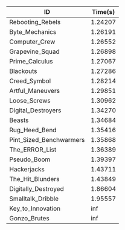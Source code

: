 |ID|Time(s)|
|-|-|
|Rebooting_Rebels|1.24207|
|Byte_Mechanics|1.26191|
|Computer_Crew|1.26552|
|Grapevine_Squad|1.26898|
|Prime_Calculus|1.27067|
|Blackouts|1.27286|
|Creed_Symbol|1.28214|
|Artful_Maneuvers|1.29851|
|Loose_Screws|1.30962|
|Digital_Destroyers|1.34270|
|Beasts|1.34684|
|Rug_Heed_Bend|1.35416|
|Pint_Sized_Benchwarmers|1.35868|
|The_ERROR_List|1.36389|
|Pseudo_Boom|1.39397|
|Hackerjacks|1.43711|
|The_Hit_Blunders|1.43849|
|Digitally_Destroyed|1.86604|
|Smalltalk_Dribble|1.95557|
|Key_to_Innovation|inf|
|Gonzo_Brutes|inf|
